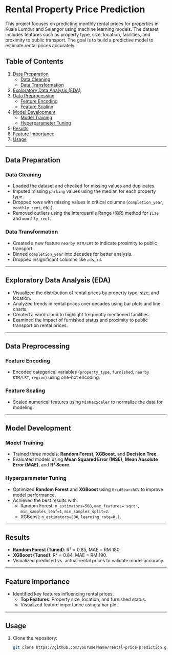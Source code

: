 # Rental Property Price Prediction

This project focuses on predicting monthly rental prices for properties in Kuala Lumpur and Selangor using machine learning models. The dataset includes features such as property type, size, location, facilities, and proximity to public transport. The goal is to build a predictive model to estimate rental prices accurately.

## Table of Contents
1. [Data Preparation](#data-preparation)
   - [Data Cleaning](#data-cleaning)
   - [Data Transformation](#data-transformation)
2. [Exploratory Data Analysis (EDA)](#exploratory-data-analysis)
3. [Data Preprocessing](#data-preprocessing)
   - [Feature Encoding](#feature-encoding)
   - [Feature Scaling](#feature-scaling)
4. [Model Development](#model-development)
   - [Model Training](#model-training)
   - [Hyperparameter Tuning](#hyperparameter-tuning)
5. [Results](#results)
6. [Feature Importance](#feature-importance)
7. [Usage](#usage)

---

## Data Preparation

### Data Cleaning
- Loaded the dataset and checked for missing values and duplicates.
- Imputed missing `parking` values using the median for each property type.
- Dropped rows with missing values in critical columns (`completion_year`, `monthly_rent`, etc.).
- Removed outliers using the Interquartile Range (IQR) method for `size` and `monthly_rent`.

### Data Transformation
- Created a new feature `nearby KTM/LRT` to indicate proximity to public transport.
- Binned `completion_year` into decades for better analysis.
- Dropped insignificant columns like `ads_id`.

---

## Exploratory Data Analysis (EDA)
- Visualized the distribution of rental prices by property type, size, and location.
- Analyzed trends in rental prices over decades using bar plots and line charts.
- Created a word cloud to highlight frequently mentioned facilities.
- Examined the impact of furnished status and proximity to public transport on rental prices.

---

## Data Preprocessing

### Feature Encoding
- Encoded categorical variables (`property_type`, `furnished`, `nearby KTM/LRT`, `region`) using one-hot encoding.

### Feature Scaling
- Scaled numerical features using `MinMaxScaler` to normalize the data for modeling.

---

## Model Development

### Model Training
- Trained three models: **Random Forest**, **XGBoost**, and **Decision Tree**.
- Evaluated models using **Mean Squared Error (MSE)**, **Mean Absolute Error (MAE)**, and **R² Score**.

### Hyperparameter Tuning
- Optimized **Random Forest** and **XGBoost** using `GridSearchCV` to improve model performance.
- Achieved the best results with:
  - Random Forest: `n_estimators=500`, `max_features='sqrt'`, `min_samples_leaf=1`, `min_samples_split=2`.
  - XGBoost: `n_estimators=500`, `learning_rate=0.1`.

---

## Results
- **Random Forest (Tuned)**: R² = 0.85, MAE = RM 180.
- **XGBoost (Tuned)**: R² = 0.84, MAE = RM 190.
- Visualized predicted vs. actual rental prices to validate model accuracy.

---

## Feature Importance
- Identified key features influencing rental prices:
  - **Top Features**: Property size, location, and furnished status.
  - Visualized feature importance using a bar plot.

---

## Usage
1. Clone the repository:
   ```bash
   git clone https://github.com/yourusername/rental-price-prediction.git
